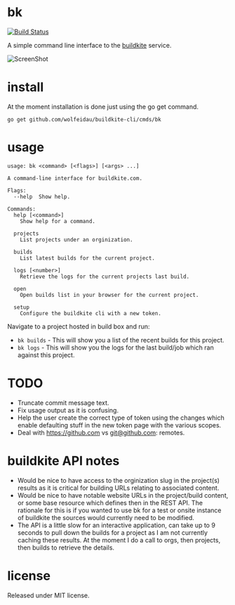 # bk

[![Build Status](https://travis-ci.org/wolfeidau/buildkite-cli.svg?branch=master)](https://travis-ci.org/wolfeidau/buildkite-cli)

A simple command line interface to the [buildkite](http://buildkite.com) service.

![ScreenShot](/docs/buildkite-cli-builds.gif)

# install

At the moment installation is done just using the go get command.

```
go get github.com/wolfeidau/buildkite-cli/cmds/bk
```

# usage

```
usage: bk <command> [<flags>] [<args> ...]

A command-line interface for buildkite.com.

Flags:
  --help  Show help.

Commands:
  help [<command>]
    Show help for a command.

  projects
    List projects under an orginization.

  builds
    List latest builds for the current project.

  logs [<number>]
    Retrieve the logs for the current projects last build.

  open
    Open builds list in your browser for the current project.

  setup
    Configure the buildkite cli with a new token.

```

Navigate to a project hosted in build box and run:

* `bk builds` - This will show you a list of the recent builds for this project.
* `bk logs` - This will show you the logs for the last build/job which ran against this project.

# TODO

* Truncate commit message text.
* Fix usage output as it is confusing.
* Help the user create the correct type of token using the changes which enable defaulting stuff in the new token page with the various scopes.
* Deal with https://github.com vs git@github.com: remotes.

# buildkite API notes

* Would be nice to have access to the orginization slug in the project(s) results as it is critical for building URLs relating to associated content.
* Would be nice to have notable website URLs in the project/build content, or some base resource which defines then in the REST API. The rationale for this is if you wanted to use bk for a test or onsite instance of buildkite the sources would currently need to be modified.
* The API is a little slow for an interactive application, can take up to 9 seconds to pull down the builds for a project as I am not currently caching these results. At the moment I do a call to orgs, then projects, then builds to retrieve the details.

# license

Released under MIT license.
